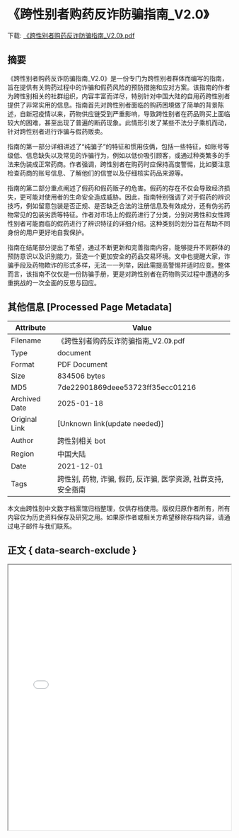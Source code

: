 # 《跨性别者购药反诈防骗指南_V2.0》

<!-- tcd_download_link -->
下载: <a href="《跨性别者购药反诈防骗指南_V2.0》.pdf" download>《跨性别者购药反诈防骗指南_V2.0》.pdf</a>
<!-- tcd_download_link_end -->

## 摘要

<!-- tcd_abstract -->
《跨性别者购药反诈防骗指南_V2.0》是一份专门为跨性别者群体而编写的指南，旨在提供有关购药过程中的诈骗和假药风险的预防措施和应对方案。该指南的作者为跨性别相关的社群组织，内容丰富而详尽，特别针对中国大陆的自用药跨性别者提供了非常实用的信息。指南首先对跨性别者面临的购药困境做了简单的背景陈述，自新冠疫情以来，药物供应链受到严重影响，导致跨性别者在药品购买上面临较大的困难，甚至出现了普遍的断药现象。此情形引发了某些不法分子乘机而动，针对跨性别者进行诈骗与假药贩卖。

指南的第一部分详细讲述了“纯骗子”的特征和惯用伎俩，包括一些特征，如账号等级低、信息缺失以及常见的诈骗行为，例如以低价吸引顾客，或通过种类繁多的手法来伪装成正常药商。作者强调，跨性别者在购药时应保持高度警惕，比如要注意检查药商的账号信息、了解他们的信誉以及仔细核实药品来源等。

指南的第二部分重点阐述了假药和假药贩子的危害。假药的存在不仅会导致经济损失，更可能对使用者的生命安全造成威胁。因此，指南特别强调了对于假药的辨识技巧，例如留意包装是否正规、是否缺乏合法的注册信息及有效成分，还有伪劣药物常见的包装劣质等特征。作者对市场上的假药进行了分类，分别对男性和女性跨性别者可能面临的假药进行了辨识特征的详细介绍。这种类别的划分旨在帮助不同身份的用户更好地自我保护。

指南在结尾部分提出了希望，通过不断更新和完善指南内容，能够提升不同群体的预防意识以及识别能力，营造一个更加安全的药品交易环境。文中也提醒大家，诈骗手段及药物欺诈的形式多样，无法一一列举，因此需提高警惕并适时应变。整体而言，该指南不仅仅是一份防骗手册，更是对跨性别者在药物购买过程中遭遇的多重挑战的一次全面的反思与回应。

<!-- tcd_abstract_end -->

## 其他信息 [Processed Page Metadata]

| Attribute       | Value                                  |
|-----------------|----------------------------------------|
| Filename        | 《跨性别者购药反诈防骗指南_V2.0》.pdf                             |
| Type            | document                                 |
| Format          | PDF Document                               |
| Size            | 834506 bytes                           |
| MD5             | 7de22901869deee53723ff35ecc01216                                  |
| Archived Date   | 2025-01-18                             |
| Original Link   | [Unknown link(update needed)]                         |
| Author          | 跨性别相关 bot                               |
| Region          | 中国大陆                               |
| Date            | 2021-12-01                                 |
| Tags            | 跨性别, 药物, 诈骗, 假药, 反诈骗, 医学资源, 社群支持, 安全指南                                 |

本文由跨性别中文数字档案馆归档整理，仅供存档使用。版权归原作者所有，所有内容仅为历史资料保存及研究之用。如果原作者或相关方希望移除存档内容，请通过电子邮件与我们联系。

## 正文 { data-search-exclude }

<!-- tcd_main_text -->
<iframe src="../《跨性别者购药反诈防骗指南_V2.0》.pdf" width="100%" height="600px">
    <p>无法显示PDF，请下载查看。</p>
</iframe>
<!-- tcd_main_text_end -->


